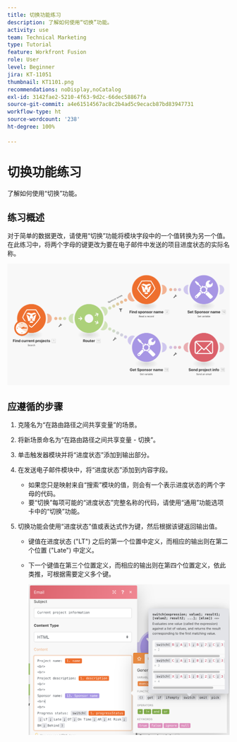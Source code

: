 ```yaml
---
title: 切换功能练习
description: 了解如何使用“切换”功能。
activity: use
team: Technical Marketing
type: Tutorial
feature: Workfront Fusion
role: User
level: Beginner
jira: KT-11051
thumbnail: KT1101.png
recommendations: noDisplay,noCatalog
exl-id: 3142fae2-5210-4f63-9d2c-66dec58867fa
source-git-commit: a4e61514567ac8c2b4ad5c9ecacb87bd83947731
workflow-type: ht
source-wordcount: '238'
ht-degree: 100%

---
```


# 切换功能练习

了解如何使用“切换”功能。

## 练习概述

对于简单的数据更改，请使用“切换”功能将模块字段中的一个值转换为另一个值。在此练习中，将两个字母的键更改为要在电子邮件中发送的项目进度状态的实际名称。

![切换功能图像 1](../12-exercises/assets/switch-function-walkthrough-1.png)

## 应遵循的步骤

1. 克隆名为“在路由路径之间共享变量”的场景。
1. 将新场景命名为“在路由路径之间共享变量 - 切换”。
1. 单击触发器模块并将“进度状态”添加到输出部分。
1. 在发送电子邮件模块中，将“进度状态”添加到内容字段。

   + 如果您只是映射来自“搜索”模块的值，则会有一个表示进度状态的两个字母的代码。
   + 要“切换”每项可能的“进度状态”完整名称的代码，请使用“通用”功能选项卡中的“切换”功能。

1. 切换功能会使用“进度状态”值或表达式作为键，然后根据该键返回输出值。

   + 键值在进度状态 (&quot;LT&quot;) 之后的第一个位置中定义，而相应的输出则在第二个位置 (&quot;Late&quot;) 中定义。
   + 下一个键值在第三个位置定义，而相应的输出则在第四个位置定义，依此类推，可根据需要定义多个键。

     ![切换功能图像 2](../12-exercises/assets/switch-function-walkthrough-2.png)
